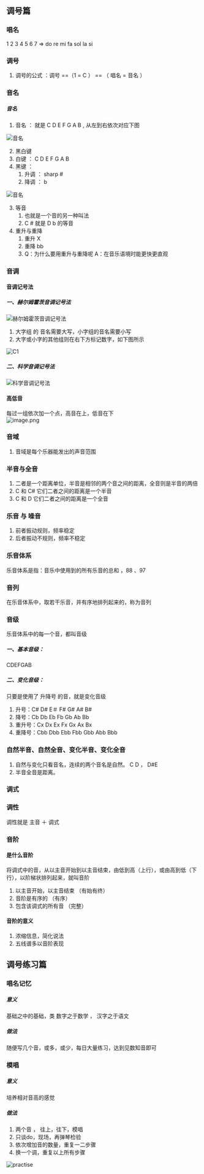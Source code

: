
## 调号篇

### 唱名
1 2 3 4 5 6 7   => do re mi fa sol la si  

### 调号

1. 调号的公式  ：调号 ==（1 = C ）  == （ 唱名 = 音名 ）
### 音名

##### 音名 

1. 音名 ： 就是 C D E F G A B  ,  从左到右依次对应下图

![音名](./img/piano_keyboard_group.jpg)

2.  黑白键
   1. 白键 ： C D E F G A B
   2. 黑键 ： 
      1. 升调 ： sharp  #
      2. 降调 ： b

![音名](./img/sharp_with_group.jpg)

3. 等音
   1. 也就是一个音的另一种叫法
   2.  C # 就是 D b 的等音
4. 重升与重降
   1. 重升 X  
   2. 重降 bb
   3. Q：为什么要用重升与重降呢   A：在音乐语境时能更快更直观


### 音调

#### 音调记号法

##### 一、赫尔姆霍茨音调记号法 
![赫尔姆霍茨音调记号法](./img/helmholtz_pitch_notation.png)

1. 大字组 的 音名需要大写，小字组的音名需要小写
2. 大字或小字的其他组则在右下方标记数字，如下图所示

![C1](./img/how_to_write.jpg)

##### 二、科学音调记号法 
![科学音调记号法](./img/hpn_vs_spn.png)

#### 高低音
每过一组依次加一个点，高音在上，低音在下<br />![image.png](./img/dot.png)

### 音域

1. 音域是每个乐器能发出的声音范围

### 半音与全音

1. 二者是一个距离单位，半音是相邻的两个音之间的距离，全音则是半音的两倍
2. C 和 C# 它们二者之间的距离是一个半音
3. C 和 D 它们二者之间的距离是一个全音


### 乐音 与 噪音

1. 前者振动规则，频率稳定
2. 后者振动不规则，频率不稳定

### 乐音体系
乐音体系是指：音乐中使用到的所有乐音的总和 ，88 、97

### 音列
在乐音体系中，取若干乐音，并有序地排列起来的，称为音列

### 音级
乐音体系中的每一个音，都叫音级

##### 一、基本音级：
CDEFGAB

##### 二、变化音级：
只要是使用了 升降号 的音，就是变化音级

1. 升号：C# D# E＃ F# G# A# B# 
2. 降号：Cb Db Eb Fb Gb Ab Bb
3. 重升号：Cx Dx Ex Fx Gx Ax Bx 
4. 重降号：Cbb  Dbb  Ebb  Fbb  Gbb  Abb  Bbb

### 自然半音、自然全音、变化半音、变化全音

1. 自然与变化只看音名，连续的两个音名是自然。 C D ， D#E
2. 半音全音是距离。

### 调式

### 调性
调性就是 主音 ＋ 调式

### 音阶 

#### 是什么音阶
将调式中的音，从以主音开始到以主音结束，由低到高（上行），或由高到低（下行），以阶梯状排列起来，就叫音阶

1. 以主音开始，以主音结束	（有始有终）
2. 音阶是有序的	（有序）
3. 包含该调式的所有音	（完整）

#### 音阶的意义

1. 浓缩信息，简化说法
2. 五线谱多以音阶表现

## 调号练习篇

### 唱名记忆

##### 意义
基础之中的基础，类 数字之于数学 ， 汉字之于语文

##### 做法
随便写几个音，或多，或少，每日大量练习，达到见数知音即可

### 模唱

##### 意义
培养相对音高的感觉

##### 做法

1. 两个音 ， 往上，往下，模唱
2. 只谈do，现场，再弹琴检验
3. 依次增加音的数量，重复一二步骤
4. 换一个调，重复以上所有步骤

![practise](./img/practise.png)

